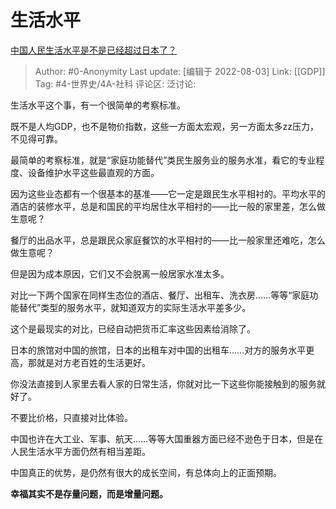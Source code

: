# 生活水平
[中国人民生活水平是不是已经超过日本了？](https://www.zhihu.com/question/326990293/answer/1463817905)

> Author: #0-Anonymity
> Last update: [编辑于 2022-08-03]
> Link: [[GDP]]
> Tag: #4-世界史/4A-社科
> 评论区:
> 泛讨论:

生活水平这个事，有一个很简单的考察标准。

既不是人均GDP，也不是物价指数，这些一方面太宏观，另一方面太多zz压力，不见得可靠。

最简单的考察标准，就是“家庭功能替代”类民生服务业的服务水准，看它的专业程度、设备维护水平这些最直观的方面。

因为这些业态都有一个很基本的基准——它一定是跟民生水平相衬的。平均水平的酒店的装修水平，总是和国民的平均居住水平相衬的——比一般的家里差，怎么做生意呢？

餐厅的出品水平，总是跟民众家庭餐饮的水平相衬的——比一般家里还难吃，怎么做生意呢？

但是因为成本原因，它们又不会脱离一般居家水准太多。

对比一下两个国家在同样生态位的酒店、餐厅、出租车、洗衣房……等等“家庭功能替代”类型的服务水平，就知道双方的实际生活水平差多少。

这个是最现实的对比，已经自动把货币汇率这些因素给消除了。

日本的旅馆对中国的旅馆，日本的出租车对中国的出租车……对方的服务水平更高，那就是对方老百姓的生活更好。

你没法直接到人家里去看人家的日常生活，你就对比一下这些你能接触到的服务就好了。

不要比价格，只直接对比体验。

中国也许在大工业、军事、航天……等等大国重器方面已经不逊色于日本，但是在人民生活水平方面仍然有相当差距。

中国真正的优势，是仍然有很大的成长空间，有总体向上的正面预期。

**幸福其实不是存量问题，而是增量问题。**
